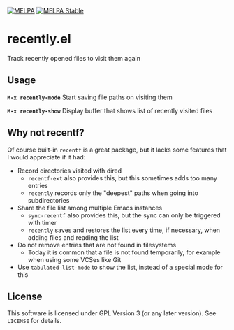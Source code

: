 [![MELPA](https://melpa.org/packages/recently-badge.svg)](https://melpa.org/#/recently)
[![MELPA Stable](https://stable.melpa.org/packages/recently-badge.svg)](https://stable.melpa.org/#/recently)


recently.el
===========


Track recently opened files to visit them again


Usage
-----

**`M-x recently-mode`** Start saving file paths on visiting them

**`M-x recently-show`** Display buffer that shows list of recently visited files


Why not recentf?
----------------

Of course built-in `recentf` is a great package, but it lacks some
features that I would appreciate if it had:

- Record directories visited with dired
  - `recentf-ext` also provides this, but this sometimes adds too many
    entries
  - `recently` records only the "deepest" paths when going into
    subdirectories
- Share the file list among multiple Emacs instances
  - `sync-recentf` also provides this, but the sync can only be
    triggered with timer
  - `recently` saves and restores the list every time, if necessary,
    when adding files and reading the list
- Do not remove entries that are not found in filesystems
  - Today it is common that a file is not found temporarily,
    for example when using some VCSes like Git
- Use `tabulated-list-mode` to show the list, instead of a special
  mode for this


License
-------

This software is licensed under GPL Version 3 (or any later version).
See `LICENSE` for details.
